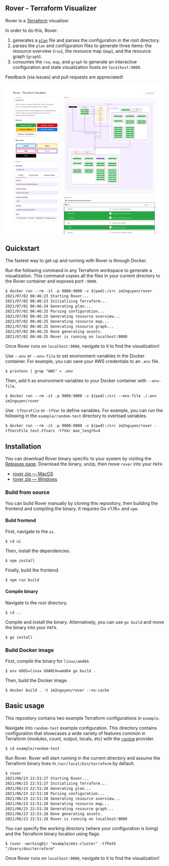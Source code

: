 ## Rover - Terraform Visualizer

Rover is a [Terraform](http://terraform.io/) visualizer. 

In order to do this, Rover:

1. generates a [`plan`](https://www.terraform.io/docs/cli/commands/plan.html#out-filename) file and parses the configuration in the root directory.
1. parses the `plan` and configuration files to generate three items: the resource overview (`rso`), the resource map (`map`), and the resource graph (`graph`).
1. consumes the `rso`, `map`, and `graph` to generate an interactive configuration and state visualization hosts on `localhost:9000`.

Feedback (via issues) and pull requests are appreciated! 

![Rover Screenshot](docs/rover-cropped-screenshot.png)

## Quickstart

The fastest way to get up and running with Rover is through Docker.

Run the following command in any Terraform workspace to generate a visualization. This command copies all the files in your current directory to the Rover container and exposes port `:9000`.

```
$ docker run --rm -it -p 9000:9000 -v $(pwd):/src im2nguyen/rover
2021/07/02 06:46:23 Starting Rover...
2021/07/02 06:46:23 Initializing Terraform...
2021/07/02 06:46:24 Generating plan...
2021/07/02 06:46:25 Parsing configuration...
2021/07/02 06:46:25 Generating resource overview...
2021/07/02 06:46:25 Generating resource map...
2021/07/02 06:46:25 Generating resource graph...
2021/07/02 06:46:25 Done generating assets.
2021/07/02 06:46:25 Rover is running on localhost:9000
```

Once Rover runs on `localhost:9000`, navigate to it to find the visualization!

Use `--env` or `--env-file` to set environment variables in the Docker container. For example, you can save your AWS credentials to an `.env` file.

```
$ printenv | grep "AWS" > .env
```

Then, add it as environment variables to your Docker container with `--env-file`.

```
$ docker run --rm -it -p 9000:9000 -v $(pwd):/src --env-file ./.env im2nguyen/rover
```

Use `-tfVarsFile` or `-tfVar` to define variables. For example, you can run the following in the `example/random-test` directory to overload variables.

```
$ docker run --rm -it -p 9000:9000 -v $(pwd):/src im2nguyen/rover -tfVarsFile test.tfvars -tfVar max_length=4
```

## Installation

You can download Rover binary specific to your system by visiting the [Releases page](https://github.com/im2nguyen/rover/releases). Download the binary, unzip, then move `rover` into your `PATH`.

- [rover zip — MacOS](https://github.com/im2nguyen/rover/releases/download/v0.1.3/rover_0.1.3_darwin_amd64.zip)
- [rover zip — Windows](https://github.com/im2nguyen/rover/releases/download/v0.1.3/rover_0.1.3_windows_amd64.zip)

### Build from source

You can build Rover manually by cloning this repository, then building the frontend and compiling the binary. It requires Go v1.16+ and `npm`.

#### Build frontend

First, navigate to the `ui`.

```
$ cd ui
```

Then, install the dependencies.

```
$ npm install
```

Finally, build the frontend.

```
$ npm run build
```

#### Compile binary

Navigate to the root directory.

```
$ cd ..
```

Compile and install the binary. Alternatively, you can use `go build` and move the binary into your `PATH`.

```
$ go install
```

### Build Docker image

First, compile the binary for `linux/amd64`.

```
$ env GOOS=linux GOARCH=amd64 go build .
```

Then, build the Docker image.

```
$ docker build . -t im2nguyen/rover --no-cache
```


## Basic usage

This repository contains two example Terraform configurations in `example`.

Navigate into `random-test` example configuration. This directory contains configuration that showcases a wide variety of features common in Terraform (modules, count, output, locals, etc) with the [`random`](https://registry.terraform.io/providers/hashicorp/random/latest) provider.

```
$ cd example/random-test
```

Run Rover. Rover will start running in the current directory and assume the Terraform binary lives in `/usr/local/bin/terraform` by default.

```
$ rover
2021/06/23 22:51:27 Starting Rover...
2021/06/23 22:51:27 Initializing Terraform...
2021/06/23 22:51:28 Generating plan...
2021/06/23 22:51:28 Parsing configuration...
2021/06/23 22:51:28 Generating resource overview...
2021/06/23 22:51:28 Generating resource map...
2021/06/23 22:51:28 Generating resource graph...
2021/06/23 22:51:28 Done generating assets.
2021/06/23 22:51:28 Rover is running on localhost:9000
```

You can specify the working directory (where your configuration is living) and the Terraform binary location using flags.

```
$ rover -workingDir "example/eks-cluster" -tfPath "/Users/dos/terraform"
```

Once Rover runs on `localhost:9000`, navigate to it to find the visualization!